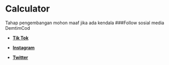 # Calculator
Tahap pengembangan
mohon maaf jika ada kendala
###Follow sosial media DemtimCod
- **[Tik Tok](tiktok.com/@ceo_demtimcod)**

- **[Instagram](https://www.instagram.com/ceo_demtimcod/)**

- **[Twitter](https://twitter.com/CEO_demtimcod?t=osCeVR-JeR0dTQOpgIjvow&s=09)**
